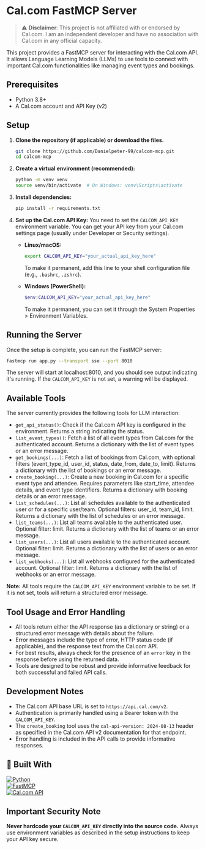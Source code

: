 # Cal.com FastMCP Server

> ⚠️ **Disclaimer**: This project is not affiliated with or endorsed by Cal.com. I am an independent developer and have no association with Cal.com in any official capacity.

This project provides a FastMCP server for interacting with the Cal.com API. It allows Language Learning Models (LLMs) to use tools to connect with important Cal.com functionalities like managing event types and bookings.

## Prerequisites

- Python 3.8+
- A Cal.com account and API Key (v2)

## Setup

1.  **Clone the repository (if applicable) or download the files.**
    ```bash
    git clone https://github.com/Danielpeter-99/calcom-mcp.git
    cd calcom-mcp
    ```
    
2.  **Create a virtual environment (recommended):**
    ```bash
    python -m venv venv
    source venv/bin/activate  # On Windows: venv\Scripts\activate
    ```

3.  **Install dependencies:**
    ```bash
    pip install -r requirements.txt
    ```

4.  **Set up the Cal.com API Key:**
    You need to set the `CALCOM_API_KEY` environment variable. You can get your API key from your Cal.com settings page (usually under Developer or Security settings).

    -   **Linux/macOS:**
        ```bash
        export CALCOM_API_KEY="your_actual_api_key_here"
        ```
        To make it permanent, add this line to your shell configuration file (e.g., `.bashrc`, `.zshrc`).

    -   **Windows (PowerShell):**
        ```powershell
        $env:CALCOM_API_KEY="your_actual_api_key_here"
        ```
        To make it permanent, you can set it through the System Properties > Environment Variables.

## Running the Server

Once the setup is complete, you can run the FastMCP server:

```bash
fastmcp run app.py --transport sse --port 8010
```

The server will start at localhost:8010, and you should see output indicating it's running. If the `CALCOM_API_KEY` is not set, a warning will be displayed.

## Available Tools

The server currently provides the following tools for LLM interaction:

-   `get_api_status()`: Check if the Cal.com API key is configured in the environment. Returns a string indicating the status.
-   `list_event_types()`: Fetch a list of all event types from Cal.com for the authenticated account. Returns a dictionary with the list of event types or an error message.
-   `get_bookings(...)`: Fetch a list of bookings from Cal.com, with optional filters (event_type_id, user_id, status, date_from, date_to, limit). Returns a dictionary with the list of bookings or an error message.
-   `create_booking(...)`: Create a new booking in Cal.com for a specific event type and attendee. Requires parameters like start_time, attendee details, and event type identifiers. Returns a dictionary with booking details or an error message.
-   `list_schedules(...)`: List all schedules available to the authenticated user or for a specific user/team. Optional filters: user_id, team_id, limit. Returns a dictionary with the list of schedules or an error message.
-   `list_teams(...)`: List all teams available to the authenticated user. Optional filter: limit. Returns a dictionary with the list of teams or an error message.
-   `list_users(...)`: List all users available to the authenticated account. Optional filter: limit. Returns a dictionary with the list of users or an error message.
-   `list_webhooks(...)`: List all webhooks configured for the authenticated account. Optional filter: limit. Returns a dictionary with the list of webhooks or an error message.

**Note:** All tools require the `CALCOM_API_KEY` environment variable to be set. If it is not set, tools will return a structured error message.

## Tool Usage and Error Handling

- All tools return either the API response (as a dictionary or string) or a structured error message with details about the failure.
- Error messages include the type of error, HTTP status code (if applicable), and the response text from the Cal.com API.
- For best results, always check for the presence of an `error` key in the response before using the returned data.
- Tools are designed to be robust and provide informative feedback for both successful and failed API calls.

## Development Notes

-   The Cal.com API base URL is set to `https://api.cal.com/v2`.
-   Authentication is primarily handled using a Bearer token with the `CALCOM_API_KEY`.
-   The `create_booking` tool uses the `cal-api-version: 2024-08-13` header as specified in the Cal.com API v2 documentation for that endpoint.
-   Error handling is included in the API calls to provide informative responses.

## 🚀 Built With

[![Python](https://img.shields.io/badge/Python-3.8+-blue?logo=python&logoColor=white)](https://www.python.org/)  
[![FastMCP](https://img.shields.io/badge/FastMCP-Framework-8A2BE2?logo=fastapi&logoColor=white)](https://github.com/jlowin/fastmcp)  
[![Cal.com API](https://img.shields.io/badge/Cal.com%20API-v2-00B8A9?logo=google-calendar&logoColor=white)](https://cal.com/docs/api-reference/v2/introduction)  


## Important Security Note

**Never hardcode your `CALCOM_API_KEY` directly into the source code.** Always use environment variables as described in the setup instructions to keep your API key secure.
